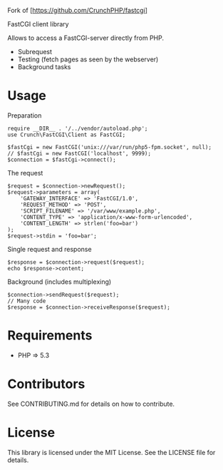 Fork of [https://github.com/CrunchPHP/fastcgi]

FastCGI client library


Allows to access a FastCGI-server directly from PHP.

- Subrequest
- Testing (fetch pages as seen by the webserver)
- Background tasks

Usage
=====
Preparation

    require __DIR__ . '/../vendor/autoload.php';
    use Crunch\FastCGI\Client as FastCGI;

    $fastCgi = new FastCGI('unix:///var/run/php5-fpm.socket', null);
    // $fastCgi = new FastCGI('localhost', 9999);
    $connection = $fastCgi->connect();

The request

    $request = $connection->newRequest();
    $request->parameters = array(
        'GATEWAY_INTERFACE' => 'FastCGI/1.0',
        'REQUEST_METHOD' => 'POST',
        'SCRIPT_FILENAME' => '/var/www/example.php',
        'CONTENT_TYPE' => 'application/x-www-form-urlencoded',
        'CONTENT_LENGTH' => strlen('foo=bar')
    );
    $request->stdin = 'foo=bar';

Single request and response

    $response = $connection->request($request);
    echo $response->content;

Background (includes multiplexing)

    $connection->sendRequest($request);
    // Many code
    $response = $connection->receiveResponse($request);

Requirements
============
* PHP => 5.3

Contributors
============
See CONTRIBUTING.md for details on how to contribute.

License
=======
This library is licensed under the MIT License. See the LICENSE file for details.
